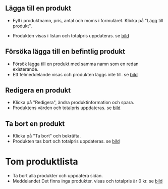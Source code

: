 ## Lägga till en produkt
* Fyll i produktnamn, pris, antal och moms i formuläret. Klicka på "Lägg till produkt".

* Produkten visas i listan och totalpris uppdateras.
se [bild](../docs/images/test1.png)

## Försöka lägga till en befintlig produkt
* Försök lägga till en produkt med samma namn som en redan existerande.
* Ett felmeddelande visas och produkten läggs inte till.
se [bild](../docs/images/test2.png)

## Redigera en produkt
* Klicka på "Redigera", ändra produktinformation och spara.
* Produktens värden och totalpris uppdateras.
se [bild](../docs/images/test3.png)

##  Ta bort en produkt
* Klicka på "Ta bort" och bekräfta.
* Produkten tas bort och totalpris uppdateras.
se [bild](../docs/images/test4.png)
# Tom produktlista
* Ta bort alla produkter och uppdatera sidan.
* Meddelandet Det finns inga produkter. visas och totalpris är 0 kr.
se [bild](../docs/images/test5.png)

